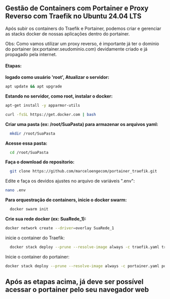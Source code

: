## Gestão de Containers com Portainer e Proxy Reverso com Traefik no Ubuntu 24.04 LTS

Após subir os containers do Traefik e Portainer, podemos criar e gerenciar as stacks docker de nossas aplicações dentro do portainer.

Obs: Como vamos utilizar um proxy reverso, é importante já ter o dominio do portainer (ex:portainer.seudominio.com) devidamente criado e já propagado pela internet.


#### Etapas:

**logado como usuário 'root', Atualizar o servidor:**
```bash
apt update && apt upgrade
```

**Estando no servidor, como root, instalar o docker:**
```bash
apt-get install -y apparmor-utils
```
```bash
curl -fsSL https://get.docker.com | bash
```

**Criar uma pasta (ex: /root/SuaPasta) para armazenar os arquivos yaml:**
```bash
  mkdir /root/SuaPasta
```

**Acesse essa pasta:**
```bash
  cd /root/SuaPasta
```

**Faça o download do repositorio:**
```bash
  git clone https://github.com/marceloengecom/portainer_traefik.git
```

Edite e faça os devidos ajustes no arquivo de variáveis ".env":
```bash
nano .env
```

**Para orquestração de containers, inicie o docker swarm:**
```bash
  docker swarm init
```
**Crie sua rede docker (ex: SuaRede_1):**
```bash
docker network create --driver=overlay SuaRede_1
```

inicie o container do Traefik:
```bash
  docker stack deploy --prune --resolve-image always -c traefik.yaml traefik
```

Inicie o container do portainer:
```bash
docker stack deploy --prune --resolve-image always -c portainer.yaml portainer
```


## Após as etapas acima, já deve ser possível acessar o portainer pelo seu navegador web

